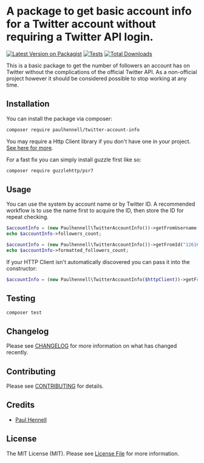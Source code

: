 
# A package to get basic account info for a Twitter account without requiring a Twitter API login.

[![Latest Version on Packagist](https://img.shields.io/packagist/v/paulhennell/twitter-account-info.svg?style=flat-square)](https://packagist.org/packages/paulhennell/twitter-account-info)
[![Tests](https://github.com/paulhennell/twitter-account-info/actions/workflows/run-tests.yml/badge.svg?branch=main)](https://github.com/paulhennell/twitter-account-info/actions/workflows/run-tests.yml)
[![Total Downloads](https://img.shields.io/packagist/dt/paulhennell/twitter-account-info.svg?style=flat-square)](https://packagist.org/packages/paulhennell/twitter-account-info)

This is a basic package to get the number of followers an account has on Twitter without the complications of the official Twitter API. As a non-official project however it should be considered possible to stop working at any time. 

## Installation

You can install the package via composer:

```bash
composer require paulhennell/twitter-account-info
```

You may require a Http Client library if you don't have one in your project. [See here for more](https://docs.php-http.org/en/latest/httplug/users.html).

For a fast fix you can simply install guzzle first like so:

```bash
composer require guzzlehttp/psr7
```

## Usage

You can use the system by account name or by Twitter ID. A recommended workflow is
to use the name first to acquire the ID, then store the ID for repeat checking.

```php
$accountInfo = (new Paulhennell\TwitterAccountInfo())->getFromUsername("hennell_dev");
echo $accountInfo->followers_count;

$accountInfo = (new Paulhennell\TwitterAccountInfo())->getFromId("1261694242067447808");
echo $accountInfo->formatted_followers_count;
```

If your HTTP Client isn't automatically discovered you can pass it into the constructor:

```php
$accountInfo = (new Paulhennell\TwitterAccountInfo($httpClient))->getFromUsername("hennell_dev");
```


## Testing

```bash
composer test
```

## Changelog

Please see [CHANGELOG](CHANGELOG.md) for more information on what has changed recently.

## Contributing

Please see [CONTRIBUTING](https://github.com/spatie/.github/blob/main/CONTRIBUTING.md) for details.

## Credits

- [Paul Hennell](https://github.com/paulhennell)

## License

The MIT License (MIT). Please see [License File](LICENSE.md) for more information.
